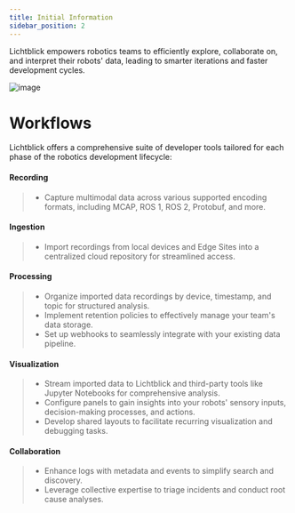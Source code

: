 ```yaml
---
title: Initial Information
sidebar_position: 2
---
```


Lichtblick empowers robotics teams to efficiently explore, collaborate on, and interpret their robots' data, leading to smarter iterations and faster development cycles.

![image](https://github.com/user-attachments/assets/94609fb1-0bfa-49c7-8d07-9e846ebc9d9f)


# Workflows

Lichtblick offers a comprehensive suite of developer tools tailored for each phase of the robotics development lifecycle:

#### Recording
> * Capture multimodal data across various supported encoding formats, including MCAP, ROS 1, ROS 2, Protobuf, and more.

#### Ingestion
> * Import recordings from local devices and Edge Sites into a centralized cloud repository for streamlined access.

#### Processing
> * Organize imported data recordings by device, timestamp, and topic for structured analysis.
> * Implement retention policies to effectively manage your team's data storage.
> * Set up webhooks to seamlessly integrate with your existing data pipeline.

#### Visualization
> * Stream imported data to Lichtblick and third-party tools like Jupyter Notebooks for comprehensive analysis.
> * Configure panels to gain insights into your robots' sensory inputs, decision-making processes, and actions.
> * Develop shared layouts to facilitate recurring visualization and debugging tasks.

#### Collaboration
> * Enhance logs with metadata and events to simplify search and discovery.
> * Leverage collective expertise to triage incidents and conduct root cause analyses.